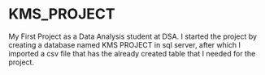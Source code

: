# KMS_PROJECT
My First Project as a Data Analysis student at DSA.
I started the project by creating a database named KMS PROJECT in sql server, after which I imported a csv file that has the already created table that I needed for the project.
